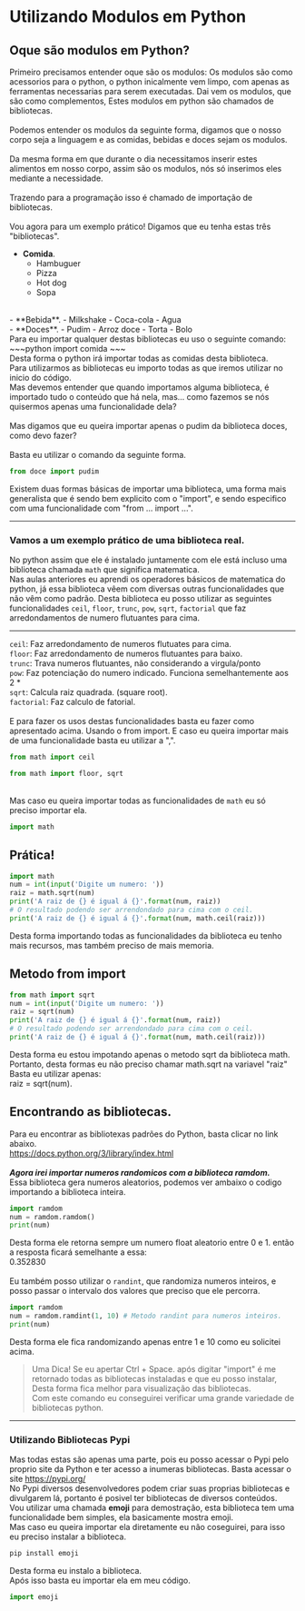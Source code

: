 # Utilizando Modulos em Python

## Oque são modulos em Python?
Primeiro precisamos entender oque são os modulos:
Os modulos são como acessorios para o python, o python inicalmente vem limpo, com apenas as ferramentas necessarias para serem executadas. Dai vem os modulos, que são como complementos, Estes modulos em python são chamados de bibliotecas.
<br>
<br>
Podemos entender os modulos da seguinte forma, digamos que o nosso corpo seja a linguagem e as comidas, bebidas e doces sejam os modulos.
<br>
<br>
Da mesma forma em que durante o dia necessitamos inserir estes alimentos em nosso corpo, assim são os modulos, nós só inserimos eles mediante a necessidade.
<br>
<br>
Trazendo para a programação isso é chamado de importação de bibliotecas.
<br>
<br>
Vou agora para um exemplo prático! Digamos que eu tenha estas três "bibliotecas".
- **Comida**.
	- Hambuguer
  - Pizza
  - Hot dog
  - Sopa
<br>
- **Bebida**.
	- Milkshake
  - Coca-cola
  - Agua
<br>
- **Doces**.
	- Pudim
  - Arroz doce
  - Torta
  - Bolo
<br>
Para eu importar qualquer destas bibliotecas eu uso o seguinte comando:
~~~python
import comida
~~~
  <br>
Desta forma o python irá importar todas as comidas desta biblioteca.
<br>
Para utilizarmos as bibliotecas eu importo todas as que iremos utilizar no inicio do código.
<br>
Mas devemos entender que quando importamos alguma biblioteca, é importado tudo 
o conteúdo que há nela, mas... como fazemos se nós quisermos apenas uma funcionalidade dela?
<br><br>
Mas digamos que eu queira importar apenas o pudim da biblioteca doces, como devo fazer?
<br><br>
Basta eu utilizar o comando da seguinte forma.

~~~python
from doce import pudim
~~~
Existem duas formas básicas de importar uma biblioteca, uma forma mais generalista que é sendo bem explicito com o "import", e sendo especifico com uma funcionalidade com "from ... import ...".
--- ---
### Vamos a um exemplo prático de uma biblioteca real.
No python assim que ele é instalado juntamente com ele está incluso uma biblioteca chamada `math` que significa matematica.
<br>
Nas aulas anteriores eu aprendi os operadores básicos de matematica do python, já essa biblioteca vêem com diversas outras funcionalidades que não vêm como padrão. Desta biblioteca eu posso utilizar as seguintes funcionalidades `ceil`, `floor`, `trunc`, `pow`, `sqrt`, `factorial` que faz arredondamentos de numero flutuantes para cima.
---  ---
`ceil`: Faz arredondamento de numeros flutuates para cima.
<br>
`floor`: Faz arredondamento de numeros flutuantes para baixo.
<br>
`trunc`: Trava numeros flutuantes, não considerando a virgula/ponto
<br>
`pow`: Faz potenciação do numero indicado. Funciona semelhantemente aos 2 *
<br>
`sqrt`: Calcula raiz quadrada. (square root).
<br>
`factorial`: Faz calculo de fatorial.
<br>
<br>
E para fazer os usos destas funcionalidades basta eu fazer como apresentado acima. Usando o from import. E caso eu queira importar mais de uma funcionalidade basta eu utilizar a ",".
~~~python
from math import ceil
~~~
~~~python
from math import floor, sqrt
~~~
<br> Mas caso eu queira importar todas as funcionalidades de `math` eu só preciso importar ela.
~~~python
import math
~~~

## Prática!
~~~python
import math
num = int(input('Digite um numero: '))
raiz = math.sqrt(num)
print('A raiz de {} é igual á {}'.format(num, raiz))
# O resultado podendo ser arrendondado para cima com o ceil.
print('A raiz de {} é igual á {}'.format(num, math.ceil(raiz)))
 ~~~
 
Desta forma importando todas as funcionalidades da biblioteca eu tenho mais recursos, mas também preciso de mais memoria.

## Metodo from import
~~~python
from math import sqrt
num = int(input('Digite um numero: '))
raiz = sqrt(num)
print('A raiz de {} é igual á {}'.format(num, raiz))
# O resultado podendo ser arrendondado para cima com o ceil.
print('A raiz de {} é igual á {}'.format(num, math.ceil(raiz)))
~~~

Desta forma eu estou impotando apenas o metodo sqrt da biblioteca math.<br>
Portanto, desta formas eu não preciso chamar math.sqrt na variavel "raiz" <br>
Basta eu utilizar apenas:<br>
raiz = sqrt(num).

## Encontrando as bibliotecas.
Para eu encontrar as bibliotexas padrões do Python, basta clicar no link abaixo.<br>
https://docs.python.org/3/library/index.html
<br>
<br>
**_Agora irei importar numeros randomicos com a biblioteca ramdom._**
<br>
Essa biblioteca gera numeros aleatorios, podemos ver ambaixo o codigo importando a biblioteca inteira.
<br>
~~~python
import ramdom
num = ramdom.ramdom()
print(num)
~~~
Desta forma ele retorna sempre um numero float aleatorio entre 0 e 1. então a resposta ficará semelhante a essa:
<br>
0.352830
<br>
<br>
Eu também posso utilizar o `randint`, que randomiza numeros inteiros, e posso passar o intervalo dos valores que preciso que ele percorra.
~~~python
import ramdom
num = ramdom.ramdint(1, 10) # Metodo randint para numeros inteiros.
print(num)
~~~
Desta forma ele fica randomizando apenas entre 1 e 10 como eu solicitei acima.
<br>
<blockquote>
Uma Dica! Se eu apertar Ctrl + Space. após digitar "import" é me retornado todas as bibliotecas instaladas e que eu posso instalar, Desta forma fica melhor para visualização das bibliotecas.<br>
Com este comando eu conseguirei verificar uma grande variedade de bibliotecas python.
</blockquote>

---
### Utilizando Bibliotecas Pypi
Mas todas estas são apenas uma parte, pois eu posso acessar o Pypi pelo proprio site da Python e ter acesso a inumeras bibliotecas.
Basta acessar o site https://pypi.org/ <br>
No Pypi diversos desenvolvedores podem criar suas proprias bibliotecas e divulgarem lá, portanto é posivel ter bibliotecas de diversos conteúdos.<br>
Vou utilizar uma chamada **emoji** para demostração, esta biblioteca tem uma funcionalidade bem simples, ela basicamente mostra emoji.<br>
Mas caso eu queira importar ela diretamente eu não coseguirei, para isso eu preciso instalar a biblioteca.
~~~bash
pip install emoji
~~~~
Desta forma eu instalo a biblioteca.<br>
Após isso basta eu importar ela em meu código.
~~~python
import emoji
~~~
